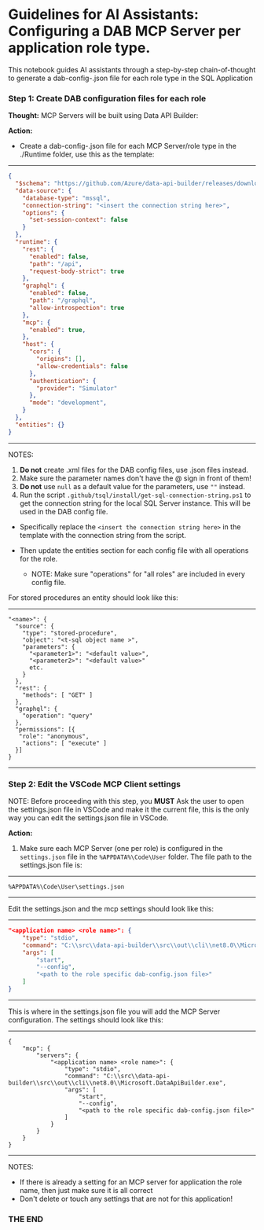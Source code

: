 # Guidelines for AI Assistants: Configuring a DAB MCP Server per application role type.

This notebook guides AI assistants through a step-by-step chain-of-thought to generate a
dab-config-<roletype>.json file for each role type in the SQL Application

### Step 1: Create DAB configuration files for each role 

**Thought:** MCP Servers will be built using Data API Builder:

**Action:**
- Create a dab-config-<role>.json file for each MCP Server/role type in the ./Runtime folder, use this as the template:

---
```json
{
  "$schema": "https://github.com/Azure/data-api-builder/releases/download/v0.5.35/dab.draft.schema.json",
  "data-source": {
    "database-type": "mssql",
    "connection-string": "<insert the connection string here>",
    "options": {
      "set-session-context": false
    }
  },
  "runtime": {
    "rest": {
      "enabled": false,
      "path": "/api",
      "request-body-strict": true
    },
    "graphql": {
      "enabled": false,
      "path": "/graphql",
      "allow-introspection": true
    },
    "mcp": {
      "enabled": true,
    },
    "host": {
      "cors": {
        "origins": [],
        "allow-credentials": false
      },
      "authentication": {
        "provider": "Simulator"
      },
      "mode": "development",
    }
  },
  "entities": {}
}
```
---

NOTES: 
1. **Do not** create .xml files for the DAB config files, use .json files instead.
2. Make sure the parameter names don't have the @ sign in front of them!
3. **Do not** use `null` as a default value for the parameters, use `""` instead.
3. Run the script `.github/tsql/install/get-sql-connection-string.ps1` to get the connection string for the local SQL Server instance.  This will be used in the DAB config file.  
  - Specifically replace the `<insert the connection string here>` in the template with the connection string from the script.

- Then update the entities section for each config file with all operations for the role.
  - NOTE: Make sure "operations" for "all roles" are included in every config file.

For stored procedures an entity should look like this:

---
```
"<name>": {
  "source": {
    "type": "stored-procedure",
    "object": "<t-sql object name >",
    "parameters": {
      "<parameter1>": "<default value>",
      "<parameter2>": "<default value>"
      etc.
    }
  },
  "rest": {
    "methods": [ "GET" ]
  },
  "graphql": {
    "operation": "query"
  },
  "permissions": [{
   "role": "anonymous",
    "actions": [ "execute" ]
  }]
}
```
---

### Step 2: Edit the VSCode MCP Client settings

NOTE: Before proceeding with this step, you **MUST** Ask the user to open the settings.json file in VSCode and make it the current file, this is the only way you can edit the settings.json file in VSCode.

**Action:**
1. Make sure each MCP Server (one per role) is configured in the `settings.json` file in the `%APPDATA%\Code\User` folder. The file path to the settings.json file is:

---
```
%APPDATA%\Code\User\settings.json
```
---

Edit the settings.json and the mcp settings should look like this:

---
```json
"<application name> <role name>": {
    "type": "stdio",
    "command": "C:\\src\\data-api-builder\\src\\out\\cli\\net8.0\\Microsoft.DataApiBuilder.exe",
    "args": [
        "start",
        "--config",
        "<path to the role specific dab-config.json file>"
    ]
}
```
---

This is where in the settings.json file you will add the MCP Server configuration.  The settings should look like this:

---
```
{
    "mcp": {
        "servers": {
            "<application name> <role name>": {
                "type": "stdio",
                "command": "C:\\src\\data-api-builder\\src\\out\\cli\\net8.0\\Microsoft.DataApiBuilder.exe",
                "args": [
                    "start",
                    "--config",
                    "<path to the role specific dab-config.json file>"
                ]
            }
        }
    }
}
```
---

NOTES:
- If there is already a setting for an MCP server for application the role name, then just make sure it is all correct
 - Don't delete or touch any settings that are not for this application!

### THE END
